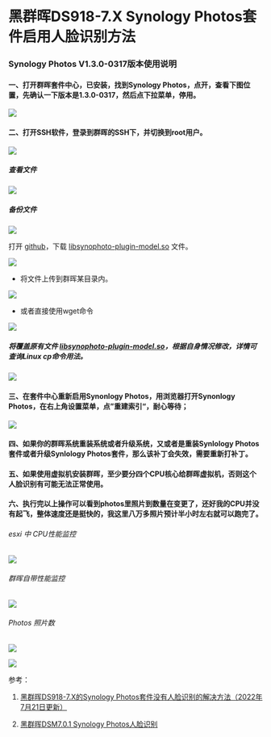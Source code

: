 # 黑群晖DS918-7.X Synology Photos套件启用人脸识别方法
### Synology Photos V1.3.0-0317版本使用说明

#### 一、打开群晖套件中心，已安装，找到Synology Photos，点开，查看下图位置，先确认一下版本是1.3.0-0317，然后点下拉菜单，停用。

![](https://www.zbaiquan.cn/upload/2022/08/image.png)

#### 二、打开SSH软件，登录到群晖的SSH下，并切换到root用户。

![](https://www.zbaiquan.cn/upload/2022/08/image-1660317204305.png)

##### 查看文件

![](https://www.zbaiquan.cn/upload/2022/08/image-1660317864862.png)

##### 备份文件

![](https://www.zbaiquan.cn/upload/2022/08/image-1660318055240.png)

打开 [github](https://github.com/jinlife/Synology_Photos_Face_Patch/releases/tag/1.3.0-0317)，下载 [libsynophoto-plugin-model.so](https://github.com/jinlife/Synology_Photos_Face_Patch/releases/download/1.3.0-0317/libsynophoto-plugin-model.so) 文件。

![](https://www.zbaiquan.cn/upload/2022/08/image-1660318341260.png)

*   将文件上传到群晖某目录内。

![](https://www.zbaiquan.cn/upload/2022/08/image-1660318269873.png)

*   或者直接使用wget命令

![](https://www.zbaiquan.cn/upload/2022/08/image-1660318513675.png)

##### 将覆盖原有文件 _[libsynophoto-plugin-model.so](http://libsynophoto-plugin-model.so/)_，根据自身情况修改，详情可查询Linux cp命令用法。

![](https://www.zbaiquan.cn/upload/2022/08/image-1660318705194.png)

#### 三、在套件中心重新启用Synonlogy Photos，用浏览器打开Synonlogy Photos，在右上角设置菜单，点”重建索引“，耐心等待；

![](https://www.zbaiquan.cn/upload/2022/08/image-1660318969729.png)

#### 四、如果你的群晖系统重装系统或者升级系统，又或者是重装Synlology Photos套件或者升级Synlology Photos套件，那么该补丁会失效，需要重新打补丁。

#### 五、如果使用虚拟机安装群晖，至少要分四个CPU核心给群晖虚拟机，否则这个人脸识别有可能无法正常使用。

#### 六、执行完以上操作可以看到photos里照片到数量在变更了，还好我的CPU并没有起飞，整体速度还是挺快的，我这里八万多照片预计半小时左右就可以跑完了。

###### esxi 中 CPU性能监控

![](https://www.zbaiquan.cn/upload/2022/08/image-1660320302882.png)

###### 群晖自带性能监控

![](https://www.zbaiquan.cn/upload/2022/08/image-1660320363219.png)

###### Photos 照片数

![](https://www.zbaiquan.cn/upload/2022/08/image-1660320508464.png)

![](https://www.zbaiquan.cn/upload/2022/08/image-1660320409798.png)

参考：

1.  [黑群晖DS918-7.X的Synology Photos套件没有人脸识别的解决方法（2022年7月21日更新）](https://wp.gxnas.com/11592.html/comment-page-3)
    
2.  [黑群晖DSM7.0.1 Synology Photos人脸识别](https://www.zyx.company/1537.html)